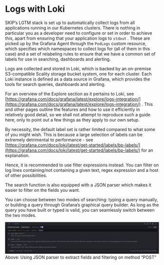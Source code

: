 # Logs with Loki

SKIP’s LGTM stack is set up to automatically collect logs from all applications running in our Kubernetes clusters. There is nothing in particular you as a developer need to configure or set in order to achieve this, apart from ensuring that your application logs to `stdout` . These are picked up by the Grafana Agent through the `PodLogs` custom resource, which specifies which namespaces to collect logs for (all of them in this case) and a set of relabeling rules to ensure that we have a common set of labels for use in searching, dashboards and alerting.

Logs are collected and stored in Loki, which is backed by an on-premise S3-compatible Scality storage bucket system, one for each cluster. Each Loki instance is defined as a data source in Grafana, which provides the tools for search queries, dashboards and alerting.

For an overview of the Explore section as it pertains to Loki, see [https://grafana.com/docs/grafana/latest/explore/logs-integration/](https://grafana.com/docs/grafana/latest/explore/logs-integration/) . This and other pages outline the features and how to use it efficiently in relatively good detail, so we shall not attempt to reproduce such a guide here, only to point out a few things as they apply to our own setup.

By necessity, the default label set is rather limited compared to what some of you might wish. This is because a large selection of labels can be extremely detrimental to performance - see [https://grafana.com/docs/loki/latest/get-started/labels/bp-labels/](https://grafana.com/docs/loki/latest/get-started/labels/bp-labels/) for an explanation.

Hence, it is recommended to use filter expressions instead. You can filter on log lines containing/not containing a given text, regex expression and a host of other possibilities.

The search function is also equipped with a JSON parser which makes it easier to filter on the fields you want.

You can choose between two modes of searching: typing a query manually, or building a query through Grafana’s graphical query builder. As long as the query you have built or typed is valid, you can seamlessly switch between the two modes.

![Example: Using JSON parser to extract fields and filtering on method “POST”](images/loki_example.png)
Above: Using JSON parser to extract fields and filtering on method “POST”
